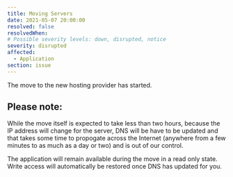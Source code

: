 ```yaml
---
title: Moving Servers
date: 2021-05-07 20:00:00
resolved: false
resolvedWhen: 
# Possible severity levels: down, disrupted, notice
severity: disrupted
affected:
  - Application
section: issue
---
```


The move to the new hosting provider has started.

## Please note:

While the move itself is expected to take less than two hours,
because the IP address will change for the server, DNS will
be have to be updated and that takes some time to propogate 
across the  Internet (anywhere from a few minutes to as much 
as a day or two) and is out of our control.

The application will remain available during the move in a
read only state.  Write access will automatically be restored 
once DNS has updated for you.

